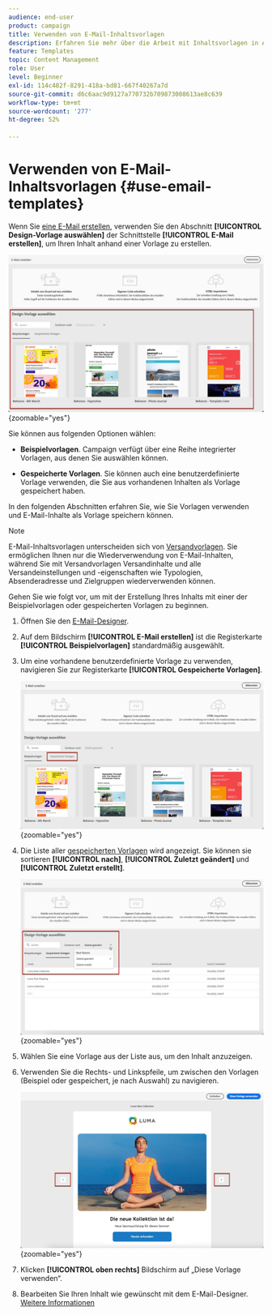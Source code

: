 ```yaml
---
audience: end-user
product: campaign
title: Verwenden von E-Mail-Inhaltsvorlagen
description: Erfahren Sie mehr über die Arbeit mit Inhaltsvorlagen in Adobe Campaign
feature: Templates
topic: Content Management
role: User
level: Beginner
exl-id: 114c482f-8291-418a-bd81-667f40267a7d
source-git-commit: d6c6aac9d9127a770732b709873008613ae8c639
workflow-type: tm+mt
source-wordcount: '277'
ht-degree: 52%

---
```


# Verwenden von E-Mail-Inhaltsvorlagen {#use-email-templates}

Wenn Sie [eine E-Mail erstellen](../email/create-email.md), verwenden Sie den Abschnitt **[!UICONTROL Design-Vorlage auswählen]** der Schnittstelle **[!UICONTROL E-Mail erstellen]**, um Ihren Inhalt anhand einer Vorlage zu erstellen.

![Designer-E-Mail-Oberfläche mit verfügbaren Vorlagen](assets/email_designer-templates.png){zoomable="yes"}

Sie können aus folgenden Optionen wählen:

* **Beispielvorlagen**. Campaign verfügt über eine Reihe integrierter Vorlagen, aus denen Sie auswählen können.

* **Gespeicherte Vorlagen**. Sie können auch eine benutzerdefinierte Vorlage verwenden, die Sie aus vorhandenen Inhalten als Vorlage gespeichert haben.

In den folgenden Abschnitten erfahren Sie, wie Sie Vorlagen verwenden und E-Mail-Inhalte als Vorlage speichern können.

>[!NOTE]
>
>E-Mail-Inhaltsvorlagen unterscheiden sich von [Versandvorlagen](../msg/delivery-template.md). Sie ermöglichen Ihnen nur die Wiederverwendung von E-Mail-Inhalten, während Sie mit Versandvorlagen Versandinhalte und alle Versandeinstellungen und -eigenschaften wie Typologien, Absenderadresse und Zielgruppen wiederverwenden können.

Gehen Sie wie folgt vor, um mit der Erstellung Ihres Inhalts mit einer der Beispielvorlagen oder gespeicherten Vorlagen zu beginnen.

1. Öffnen Sie den [E-Mail-Designer](create-email-content.md).

1. Auf dem Bildschirm **[!UICONTROL E-Mail erstellen]** ist die Registerkarte **[!UICONTROL Beispielvorlagen]** standardmäßig ausgewählt.

1. Um eine vorhandene benutzerdefinierte Vorlage zu verwenden, navigieren Sie zur Registerkarte **[!UICONTROL Gespeicherte Vorlagen]**.

   ![Registerkarte „Gespeicherte Vorlagen“ in E-Mail-Designer](assets/email_designer-saved-templates-tab.png){zoomable="yes"}

1. Die Liste aller [gespeicherten Vorlagen](#save-as-template) wird angezeigt. Sie können sie sortieren **[!UICONTROL nach]**, **[!UICONTROL Zuletzt geändert]** und **[!UICONTROL Zuletzt erstellt]**.

   ![Liste der gespeicherten Vorlagen in E-Mail-Designer](assets/email_designer-saved-templates.png){zoomable="yes"}

1. Wählen Sie eine Vorlage aus der Liste aus, um den Inhalt anzuzeigen.

1. Verwenden Sie die Rechts- und Linkspfeile, um zwischen den Vorlagen (Beispiel oder gespeichert, je nach Auswahl) zu navigieren.

   ![Navigationspfeile für Vorlagen in E-Mail-Designer](assets/email_designer-saved-templates-navigate.png){zoomable="yes"}

1. Klicken **[!UICONTROL oben rechts]** Bildschirm auf „Diese Vorlage verwenden“.

1. Bearbeiten Sie Ihren Inhalt wie gewünscht mit dem E-Mail-Designer. [Weitere Informationen](create-email-content.md)